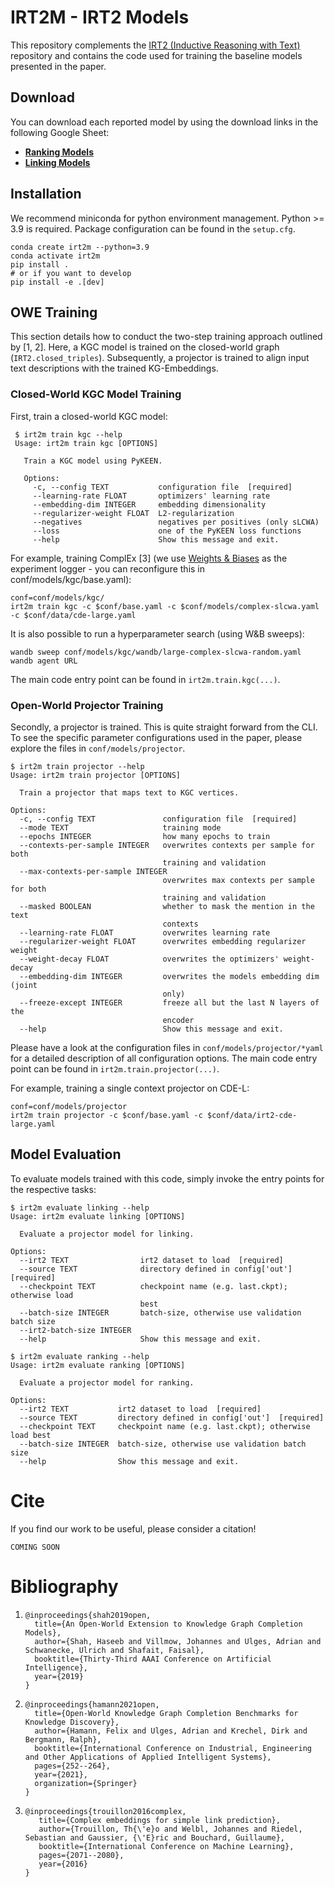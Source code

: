 # IRT2M - IRT2 Models

This repository complements the [IRT2 (Inductive Reasoning with
Text)](https://github.com/lavis-nlp/irt2) repository and contains the
code used for training the baseline models presented in the paper.

## Download

You can download each reported model by using the download links in
the following Google Sheet:

* **[Ranking Models](https://docs.google.com/spreadsheets/d/1_p8nwLsYma7u4BViDORksCOUlmtVNVvHDNDv1-KTBhE/#gid=899849602)**
* **[Linking Models](https://docs.google.com/spreadsheets/d/1_p8nwLsYma7u4BViDORksCOUlmtVNVvHDNDv1-KTBhE/#gid=153139479)**


## Installation

We recommend miniconda for python environment management. Python >= 3.9
is required. Package configuration can be found in the `setup.cfg`.

```
conda create irt2m --python=3.9
conda activate irt2m
pip install .
# or if you want to develop
pip install -e .[dev]
```

## OWE Training

This section details how to conduct the two-step training approach
outlined by [1, 2]. Here, a KGC model is trained on the closed-world
graph (`IRT2.closed_triples`). Subsequently, a projector is trained to
align input text descriptions with the trained KG-Embeddings.


### Closed-World KGC Model Training

First, train a closed-world KGC model:

```console
 $ irt2m train kgc --help
 Usage: irt2m train kgc [OPTIONS]

   Train a KGC model using PyKEEN.

   Options:
     -c, --config TEXT           configuration file  [required]
     --learning-rate FLOAT       optimizers' learning rate
     --embedding-dim INTEGER     embedding dimensionality
     --regularizer-weight FLOAT  L2-regularization
     --negatives                 negatives per positives (only sLCWA)
     --loss                      one of the PyKEEN loss functions
     --help                      Show this message and exit.
```

For example, training ComplEx [3] (we use [Weights & Biases](http://wandb.ai) as
the experiment logger - you can reconfigure this in conf/models/kgc/base.yaml):

```console
conf=conf/models/kgc/
irt2m train kgc -c $conf/base.yaml -c $conf/models/complex-slcwa.yaml -c $conf/data/cde-large.yaml
```

It is also possible to run a hyperparameter search (using W&B sweeps):

```console
wandb sweep conf/models/kgc/wandb/large-complex-slcwa-random.yaml
wandb agent URL
```

The main code entry point can be found in `irt2m.train.kgc(...)`.


### Open-World Projector Training

Secondly, a projector is trained. This is quite straight forward from
the CLI. To see the specific parameter configurations used in the
paper, please explore the files in `conf/models/projector`.

```console
$ irt2m train projector --help
Usage: irt2m train projector [OPTIONS]

  Train a projector that maps text to KGC vertices.

Options:
  -c, --config TEXT               configuration file  [required]
  --mode TEXT                     training mode
  --epochs INTEGER                how many epochs to train
  --contexts-per-sample INTEGER   overwrites contexts per sample for both
                                  training and validation
  --max-contexts-per-sample INTEGER
                                  overwrites max contexts per sample for both
                                  training and validation
  --masked BOOLEAN                whether to mask the mention in the text
                                  contexts
  --learning-rate FLOAT           overwrites learning rate
  --regularizer-weight FLOAT      overwrites embedding regularizer weight
  --weight-decay FLOAT            overwrites the optimizers' weight-decay
  --embedding-dim INTEGER         overwrites the models embedding dim (joint
                                  only)
  --freeze-except INTEGER         freeze all but the last N layers of the
                                  encoder
  --help                          Show this message and exit.
```

Please have a look at the configuration files in
`conf/models/projector/*yaml` for a detailed description of all
configuration options. The main code entry point can be found in
`irt2m.train.projector(...)`.

For example, training a single context projector on CDE-L:

```console
conf=conf/models/projector
irt2m train projector -c $conf/base.yaml -c $conf/data/irt2-cde-large.yaml
```

## Model Evaluation

To evaluate models trained with this code, simply invoke the
entry points for the respective tasks:

```console
$ irt2m evaluate linking --help
Usage: irt2m evaluate linking [OPTIONS]

  Evaluate a projector model for linking.

Options:
  --irt2 TEXT                irt2 dataset to load  [required]
  --source TEXT              directory defined in config['out']  [required]
  --checkpoint TEXT          checkpoint name (e.g. last.ckpt); otherwise load
                             best
  --batch-size INTEGER       batch-size, otherwise use validation batch size
  --irt2-batch-size INTEGER
  --help                     Show this message and exit.
```

```console
$ irt2m evaluate ranking --help
Usage: irt2m evaluate ranking [OPTIONS]

  Evaluate a projector model for ranking.

Options:
  --irt2 TEXT           irt2 dataset to load  [required]
  --source TEXT         directory defined in config['out']  [required]
  --checkpoint TEXT     checkpoint name (e.g. last.ckpt); otherwise load best
  --batch-size INTEGER  batch-size, otherwise use validation batch size
  --help                Show this message and exit.
```


# Cite

If you find our work to be useful, please consider a citation!

```
COMING SOON
```


# Bibliography

1. ```
   @inproceedings{shah2019open,
     title={An Open-World Extension to Knowledge Graph Completion Models},
     author={Shah, Haseeb and Villmow, Johannes and Ulges, Adrian and Schwanecke, Ulrich and Shafait, Faisal},
     booktitle={Thirty-Third AAAI Conference on Artificial Intelligence},
     year={2019}
   }
   ```
2. ```
   @inproceedings{hamann2021open,
     title={Open-World Knowledge Graph Completion Benchmarks for Knowledge Discovery},
     author={Hamann, Felix and Ulges, Adrian and Krechel, Dirk and Bergmann, Ralph},
     booktitle={International Conference on Industrial, Engineering and Other Applications of Applied Intelligent Systems},
     pages={252--264},
     year={2021},
     organization={Springer}
   }
   ```
3. ```
   @inproceedings{trouillon2016complex,
      title={Complex embeddings for simple link prediction},
      author={Trouillon, Th{\'e}o and Welbl, Johannes and Riedel, Sebastian and Gaussier, {\'E}ric and Bouchard, Guillaume},
      booktitle={International Conference on Machine Learning},
      pages={2071--2080},
      year={2016}
   }
   ```
